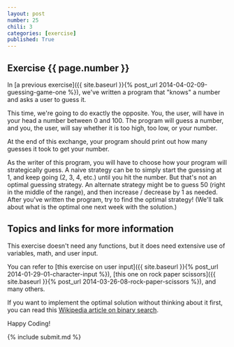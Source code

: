 ```yaml
---
layout: post
number: 25
chili: 3
categories: [exercise]
published: True
---
```


## Exercise {{ page.number }}

In [a previous exercise]({{ site.baseurl }}{% post_url 2014-04-02-09-guessing-game-one %}), we've written a program that "knows" a number and asks a user to guess it.

This time, we're going to do exactly the opposite. You, the user, will have in your head a number between 0 and 100. The program will guess a number, and you, the user, will say whether it is too high, too low, or your number. 

At the end of this exchange, your program should print out how many guesses it took to get your number.

As the writer of this program, you will have to choose how your program will strategically guess. A naive strategy can be to simply start the guessing at 1, and keep going (2, 3, 4, etc.) until you hit the number. But that's not an optimal guessing strategy. An alternate strategy might be to guess 50 (right in the middle of the range), and then increase / decrease by 1 as needed. After you've written the program, try to find the optimal strategy! (We'll talk about what is the optimal one next week with the solution.)

## Topics and links for more information

This exercise doesn't need any functions, but it does need extensive use of variables, math, and user input. 

You can refer to [this exercise on user input]({{ site.baseurl }}{% post_url 2014-01-29-01-character-input %}), [this one on rock paper scissors]({{ site.baseurl }}{% post_url 2014-03-26-08-rock-paper-scissors %}), and many others.

If you want to implement the optimal solution without thinking about it first, you can read this [Wikipedia article on binary search](https://en.wikipedia.org/wiki/Binary_search_algorithm).

Happy Coding!

{% include submit.md %}